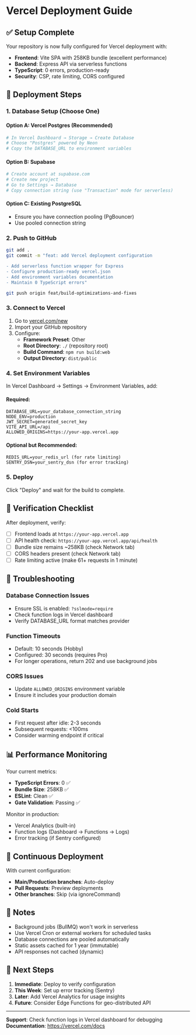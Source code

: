 # Vercel Deployment Guide

## ✅ Setup Complete

Your repository is now fully configured for Vercel deployment with:

- **Frontend**: Vite SPA with 258KB bundle (excellent performance)
- **Backend**: Express API via serverless functions
- **TypeScript**: 0 errors, production-ready
- **Security**: CSP, rate limiting, CORS configured

## 🚀 Deployment Steps

### 1. Database Setup (Choose One)

#### Option A: Vercel Postgres (Recommended)
```bash
# In Vercel Dashboard → Storage → Create Database
# Choose "Postgres" powered by Neon
# Copy the DATABASE_URL to environment variables
```

#### Option B: Supabase
```bash
# Create account at supabase.com
# Create new project
# Go to Settings → Database
# Copy connection string (use "Transaction" mode for serverless)
```

#### Option C: Existing PostgreSQL
- Ensure you have connection pooling (PgBouncer)
- Use pooled connection string

### 2. Push to GitHub
```bash
git add .
git commit -m "feat: add Vercel deployment configuration

- Add serverless function wrapper for Express
- Configure production-ready vercel.json
- Add environment variables documentation
- Maintain 0 TypeScript errors"

git push origin feat/build-optimizations-and-fixes
```

### 3. Connect to Vercel

1. Go to [vercel.com/new](https://vercel.com/new)
2. Import your GitHub repository
3. Configure:
   - **Framework Preset**: Other
   - **Root Directory**: `./` (repository root)
   - **Build Command**: `npm run build:web`
   - **Output Directory**: `dist/public`

### 4. Set Environment Variables

In Vercel Dashboard → Settings → Environment Variables, add:

#### Required:
```
DATABASE_URL=your_database_connection_string
NODE_ENV=production
JWT_SECRET=generated_secret_key
VITE_API_URL=/api
ALLOWED_ORIGINS=https://your-app.vercel.app
```

#### Optional but Recommended:
```
REDIS_URL=your_redis_url (for rate limiting)
SENTRY_DSN=your_sentry_dsn (for error tracking)
```

### 5. Deploy

Click "Deploy" and wait for the build to complete.

## 🧪 Verification Checklist

After deployment, verify:

- [ ] Frontend loads at `https://your-app.vercel.app`
- [ ] API health check: `https://your-app.vercel.app/api/health`
- [ ] Bundle size remains ~258KB (check Network tab)
- [ ] CORS headers present (check Network tab)
- [ ] Rate limiting active (make 61+ requests in 1 minute)

## 🔧 Troubleshooting

### Database Connection Issues
- Ensure SSL is enabled: `?sslmode=require`
- Check function logs in Vercel dashboard
- Verify DATABASE_URL format matches provider

### Function Timeouts
- Default: 10 seconds (Hobby)
- Configured: 30 seconds (requires Pro)
- For longer operations, return 202 and use background jobs

### CORS Issues
- Update `ALLOWED_ORIGINS` environment variable
- Ensure it includes your production domain

### Cold Starts
- First request after idle: 2-3 seconds
- Subsequent requests: <100ms
- Consider warming endpoint if critical

## 📊 Performance Monitoring

Your current metrics:
- **TypeScript Errors**: 0 ✅
- **Bundle Size**: 258KB ✅
- **ESLint**: Clean ✅
- **Gate Validation**: Passing ✅

Monitor in production:
- Vercel Analytics (built-in)
- Function logs (Dashboard → Functions → Logs)
- Error tracking (if Sentry configured)

## 🔄 Continuous Deployment

With current configuration:
- **Main/Production branches**: Auto-deploy
- **Pull Requests**: Preview deployments
- **Other branches**: Skip (via ignoreCommand)

## 📝 Notes

- Background jobs (BullMQ) won't work in serverless
- Use Vercel Cron or external workers for scheduled tasks
- Database connections are pooled automatically
- Static assets cached for 1 year (immutable)
- API responses not cached (dynamic)

## 🎯 Next Steps

1. **Immediate**: Deploy to verify configuration
2. **This Week**: Set up error tracking (Sentry)
3. **Later**: Add Vercel Analytics for usage insights
4. **Future**: Consider Edge Functions for geo-distributed API

---

**Support**: Check function logs in Vercel dashboard for debugging
**Documentation**: https://vercel.com/docs